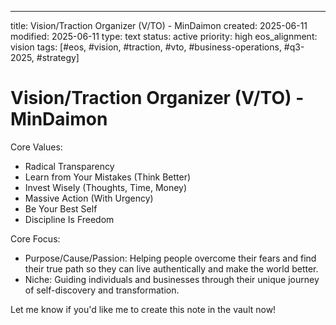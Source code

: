 ---
title: Vision/Traction Organizer (V/TO) - MinDaimon
created: 2025-06-11
modified: 2025-06-11
type: text
status: active
priority: high
eos_alignment: vision
tags: [#eos, #vision, #traction, #vto, #business-operations, #q3-2025, #strategy]

# Vision/Traction Organizer (V/TO) - MinDaimon
Core Values:
- Radical Transparency
 - Learn from Your Mistakes (Think Better)
- Invest Wisely (Thoughts, Time, Money)
- Massive Action (With Urgency)
- Be Your Best Self
 - Discipline Is Freedom

Core Focus:
- Purpose/Cause/Passion: Helping people overcome their fears and find their true path so they can live authentically and make the world better.
- Niche: Guiding individuals and businesses through their unique journey of self-discovery and transformation.

Let me know if you'd like me to create this note in the vault now!